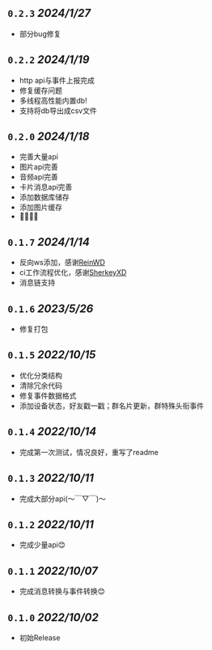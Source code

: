 ## `0.2.3`  *2024/1/27*
* 部分bug修复

## `0.2.2`  *2024/1/19*
* http api与事件上报完成
* 修复缓存问题
* 多线程高性能内置db!
* 支持将db导出成csv文件

## `0.2.0`  *2024/1/18*
* 完善大量api
* 图片api完善
* 音频api完善
* 卡片消息api完善
* 添加数据库储存
* 添加图片缓存
* 🤗🤗🤤🤤

## `0.1.7`  *2024/1/14*
* 反向ws添加，感谢[ReinWD](https://github.com/ReinWD)
* ci工作流程优化，感谢[SherkeyXD](https://github.com/SherkeyXD)
* 消息链支持

## `0.1.6`  *2023/5/26*
* 修复打包

## `0.1.5`  *2022/10/15*
* 优化分类结构
* 清除冗余代码
* 修复事件数据格式
* 添加设备状态，好友戳一戳；群名片更新，群特殊头衔事件

## `0.1.4`  *2022/10/14*
* 完成第一次测试，情况良好，重写了readme

## `0.1.3`  *2022/10/11*
* 完成大部分api(～￣▽￣)～

## `0.1.2`  *2022/10/11*
* 完成少量api😊

## `0.1.1`  *2022/10/07*
* 完成消息转换与事件转换😊

## `0.1.0`  *2022/10/02*
* 初始Release


